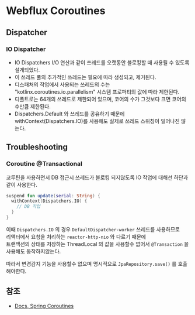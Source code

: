 # Webflux Coroutines

## Dispatcher

### IO Dispatcher

- IO Dispatchers I/O 연산과 같이 쓰레드를 오랫동안 블로킹할 때 사용될 수 있도록 설계되었다.
- 이 쓰레드 풀의 추가적인 쓰레드는 필요에 따라 생성되고, 제거된다.
- 디스패처의 작업에서 사용되는 쓰레드의 수는 "kotlinx.coroutines.io.parallelism" 시스템 프로퍼티의 값에 따라 제한된다.
- 디폴트로는 64개의 쓰레드로 제한되어 있으며, 코어의 수가 그것보다 크면 코어의 수만큼 제한된다.
- Dispatchers.Default 와 쓰레드를 공유하기 때문에 withContext(Dispatchers.IO)를 사용해도 실제로 쓰레드 스위칭이 일어나진 않는다.


## Troubleshooting

### Coroutine @Transactional

코루틴을 사용하면서 DB 접근시 쓰레드가 블로킹 되지않도록 IO 작업에 대해선 하단과 같이 사용한다.

```kotlin
suspend fun update(serial: String) {
  withContext(Dispatchers.IO) {
    // DB 작업
  }
}
```

이때 `Dispatchers.IO` 의 경우 `DefaultDispatcher-worker` 쓰레드를 사용하므로  
리액터에서 요청을 처리하는 `reactor-http-nio` 와 다르기 때문에   
트랜잭션의 상태를 저장하는 ThreadLocal 의 값을 사용할수 없어서 `@Transaction` 을 사용해도 동작하지않는다.

따라서 변경감지 기능을 사용할수 없으며 명시적으로 `JpaRepository.save()` 를 호출해야한다.

## 참조

- [Docs, Spring Coroutines](https://docs.spring.io/spring-framework/docs/current/reference/html/languages.html#coroutines)
